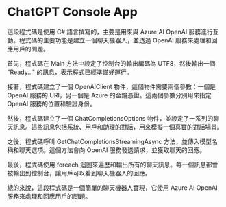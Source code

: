 # ChatGPT Console App

這段程式碼是使用 C# 語言撰寫的，主要是用來與 Azure AI OpenAI 服務進行互動。程式碼的主要功能是建立一個聊天機器人，並透過 OpenAI 服務來處理和回應用戶的問題。

首先，程式碼在 Main 方法中設定了控制台的輸出編碼為 UTF8，然後輸出一個 "Ready..." 的訊息，表示程式已經準備好運行。

接著，程式碼建立了一個 OpenAIClient 物件，這個物件需要兩個參數：一個是 OpenAI 服務的 URI，另一個是 Azure 的金鑰憑證。這兩個參數分別用來指定 OpenAI 服務的位置和驗證身份。

然後，程式碼建立了一個 ChatCompletionsOptions 物件，並設定了一系列的聊天訊息。這些訊息包括系統、用戶和助理的對話，用來模擬一個真實的對話場景。

之後，程式碼呼叫 GetChatCompletionsStreamingAsync 方法，並傳入模型名稱和聊天選項。這個方法會向 OpenAI 服務發送請求，並獲取聊天的回應。

最後，程式碼使用 foreach 迴圈來遍歷和輸出所有的聊天訊息。每一個訊息都會被輸出到控制台，讓用戶可以看到聊天機器人的回應。

總的來說，這段程式碼是一個簡單的聊天機器人實現，它使用 Azure AI OpenAI 服務來處理和回應用戶的問題。